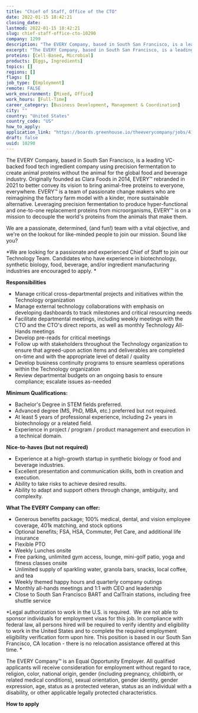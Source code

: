 ```yaml
---
title: "Chief of Staff, Office of the CTO"
date: 2022-01-15 18:42:21
closing_date: 
lastmod: 2022-01-15 18:42:21
slug: chief-staff-office-cto-10290
company: 1299
description: "The EVERY Company, based in South San Francisco, is a leading VC-backed food tech ingredient company using precision fermentation to create animal proteins without the animal for the global food and beverage industry. Originally founded as Clara Foods in 2014, EVERY™ rebranded in 2021 to better convey its vision to bring animal-free proteins to everyone, everywhere. EVERY™ is a team of passionate change makers who are reimagining the factory farm model with a kinder, more sustainable alternative."
excerpt: "The EVERY Company, based in South San Francisco, is a leading VC-backed food tech ingredient company using precision fermentation to create animal proteins without the animal for the global food and beverage industry. Originally founded as Clara Foods in 2014, EVERY™ rebranded in 2021 to better convey its vision to bring animal-free proteins to everyone, everywhere. EVERY™ is a team of passionate change makers who are reimagining the factory farm model with a kinder, more sustainable alternative."
proteins: [Cell-Based, Microbial]
products: [Eggs, Ingredients]
topics: []
regions: []
flags: []
job_type: [Employment]
remote: FALSE
work_environment: [Mixed, Office]
work_hours: [Full-Time]
career_category: [Business Development, Management & Coordination]
city: ""
country: "United States"
country_code: "US"
how_to_apply: 
application_link: "https://boards.greenhouse.io/theeverycompany/jobs/4168971004"
draft: false
uuid: 10290
---
```

The EVERY Company, based in South San Francisco, is a leading VC-backed
food tech ingredient company using precision fermentation to create
animal proteins without the animal for the global food and beverage
industry. Originally founded as Clara Foods in 2014, EVERY™ rebranded in
2021 to better convey its vision to bring animal-free proteins to
everyone, everywhere. EVERY™ is a team of passionate change makers who
are reimagining the factory farm model with a kinder, more sustainable
alternative. Leveraging precision fermentation to produce
hyper-functional and one-to-one replacement proteins from
microorganisms, EVERY™ is on a mission to decouple the world's proteins
from the animals that make them.

We are a passionate, determined, (and fun!) team with a vital objective,
and we\'re on the lookout for like-minded people to join our mission.
Sound like you?

*We are looking for a passionate and experienced Chief of Staff to join
our Technology Team. Candidates who have experience in biotechnology,
synthetic biology, food, beverage, and/or ingredient manufacturing
industries are encouraged to apply. *

**Responsibilities**

-   Manage critical cross-departmental projects and initiatives within
    the Technology organization
-   Manage external technology collaborations with emphasis on
    developing dashboards to track milestones and critical resourcing
    needs
-   Facilitate departmental meetings, including weekly meetings with the
    CTO and the CTO's direct reports, as well as monthly Technology
    All-Hands meetings
-   Develop pre-reads for critical meetings
-   Follow up with stakeholders throughout the Technology organization
    to ensure that agreed-upon action items and deliverables are
    completed on-time and with the appropriate level of detail / quality
-   Develop business continuity programs to ensure seamless operations
    within the Technology organization
-   Review departmental budgets on an ongoing basis to ensure
    compliance; escalate issues as-needed

**Minimum Qualifications:**

-   Bachelor's Degree in STEM fields preferred.
-   Advanced degree (MS, PhD, MBA, etc.) preferred but not required.
-   At least 5 years of professional experience, including 2+ years in
    biotechnology or a related field.
-   Experience in project / program / product management and execution
    in a technical domain.

**Nice-to-haves (but not required)**

-   Experience at a high-growth startup in synthetic biology or food and
    beverage industries.
-   Excellent presentation and communication skills, both in creation
    and execution.
-   Ability to take risks to achieve desired results.
-   Ability to adapt and support others through change, ambiguity, and
    complexity.

**What The EVERY Company can offer:**

-   Generous benefits package; 100% medical, dental, and vision employee
    coverage, 401k matching, and stock options
-   Optional benefits; FSA, HSA, Commuter, Pet Care, and additional life
    insurance
-   Flexible PTO
-   Weekly Lunches onsite 
-   Free parking, unlimited gym access, lounge, mini-golf patio, yoga
    and fitness classes onsite
-   Unlimited supply of sparkling water, granola bars, snacks, local
    coffee, and tea
-   Weekly themed happy hours and quarterly company outings
-   Monthly all-hands meetings and 1:1 with CEO and leadership
-   Close to South San Francisco BART and CalTrain stations, including
    free shuttle service

*Legal authorization to work in the U.S. is required.  We are not able
to sponsor individuals for employment visas for this job. In compliance
with federal law, all persons hired will be required to verify identity
and eligibility to work in the United States and to complete the
required employment eligibility verification form upon hire. This
position is based in our South San Francisco, CA location - there is no
relocation assistance offered at this time. *

The EVERY Company™ is an Equal Opportunity Employer. All qualified
applicants will receive consideration for employment without regard to
race, religion, color, national origin, gender (including pregnancy,
childbirth, or related medical conditions), sexual orientation, gender
identity, gender expression, age, status as a protected veteran, status
as an individual with a disability, or other applicable legally
protected characteristics.


**How to apply**



